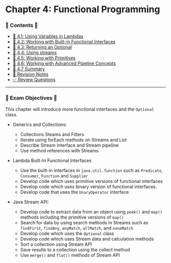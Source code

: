 <link href="../../style.css" rel="stylesheet"></link>

#   Chapter 4: Functional Programming

### 📜 Contents 📜

- [🧠 4.1: Using Variables in Lambdas](/src/chapter_4/c_4_1_using_variables_in_lambdas/)
- [🧠 4.2: Working with Built-in Functional Interfaces](/src/chapter_4/c_4_2_workingWithBuiltInFunctionalInterfaces/)
- [🧠 4.3: Returning an Optional](/src/chapter_4/c_4_3_returningAnOptional/)
- [🧠 4.4: Using streams](/src/chapter_4/c_4_4_streams/)
- [🧠 4.5: Working with Primitives](/src/chapter_4/c_4_4_streams/)
- [🧠 4.6: Working with Advanced Pipeline Concepts](/src/chapter_4/c_4_6_working_advanced_stream_pipeline_concepts/)
- [🧠 4.7 Summary](/src/chapter_4/c_4_7_summary/)
- [📝 Revision Notes](/src/chapter_4/revision_notes_v2/)
- [✅ Review Questions](/src/review_questions/chapter_4/)

<hr>

### 🎯 Exam Objectives 🎯

This chapter will introduce more functional interfaces and the `Optional` class.

* Generics and Collections:

    - Collections Steams and Filters
    - Iterate using forEach methods on Streams and List
    - Describe Stream interface and Stream pipeline
    - Use method references with Streams

* Lambda Built-In Functional Interfaces

    - Use the built-in interfaces in `java.util.function` such as `Predicate`, `Consumer`, `Function` and `Supplier`
    - Develop code which uses primitive versions of functional interfaces
    - Develop code which uses binary version of functional interfaces.
    - Develop code that uses the `UnaryOperator` interface

* Java Stream API:

    - Develop code to extract data from an object using `peek()` and `map()` methods including the primitive versions of `map()`
    - Search for data by using search methods in Streams such as `findFirst`, `findAny`, `anyMatch`, `allMatch`, and `noneMatch`
    - Develop code which uses the `Optional` class
    - Develop code which uses Stream data and calculation methods
    - Sort a collection using Stream API
    - Save results to a collection using the collect method
    - Use `merge()` and `flat()` methods of Stream API


